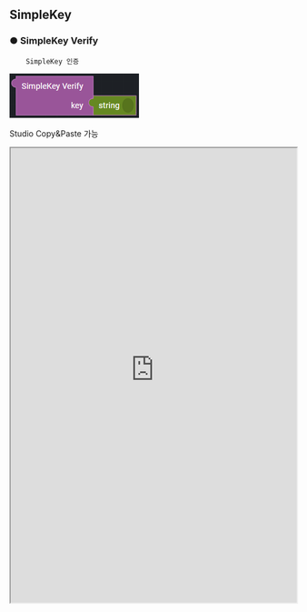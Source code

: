 ## SimpleKey

### ● SimpleKey Verify

        SimpleKey 인증

![](../../../img/assets/image%20%28260%29.png)

<p class='comment'>Studio Copy&Paste 가능</p>
<iframe
    src="https://d1sxhpvag16wqc.cloudfront.net/v3.1.0/authorization/simpleKey_verify"
    width="100%"
    height="800px"
    allow=""
    sandbox="allow-scripts allow-same-origin" />
<div class="display-pdf">
    <p><img src="../../../../img/assets/simplekey_verify_example_1.png" alt="" /></p>
    <p><img src="../../../../img/assets/simplekey_verify_example_2.png" alt="" /></p>
</div>

### ● 결과

```text
{
  "result": "key Verify complete"
}
```
